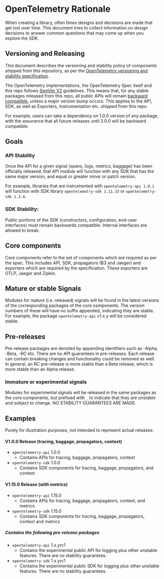 # OpenTelemetry Rationale

When creating a library, often times designs and decisions are made that get lost over time. This document tries to collect information on design decisions to answer common questions that may come up when you explore the SDK.

## Versioning and Releasing

This document describes the versioning and stability policy of components shipped from this repository, as per the [OpenTelemetry versioning and stability
specification](https://github.com/open-telemetry/opentelemetry-specification/blob/main/specification/versioning-and-stability.md).

The OpenTelemetry implementations, the OpenTelemetry Spec itself and this repo follows [SemVer V2](https://semver.org/spec/v2.0.0.html) guidelines.
This means that, for any stable packages released from this repo, all public APIs will remain [backward
compatible](https://www.python.org/dev/peps/pep-0387/),
unless a major version bump occurs. This applies to the API, SDK, as well as Exporters, Instrumentation etc. shipped from this repo.

For example, users can take a dependency on 1.0.0 version of any package, with the assurance that all future releases until 2.0.0 will be backward compatible.

## Goals

### API Stability

Once the API for a given signal (spans, logs, metrics, baggage) has been officially released, that API module will function with any SDK that has the same major version, and equal or greater minor or patch version.

For example, libraries that are instrumented with `opentelemetry-api 1.0.1` will function with SDK library `opentelemetry-sdk 1.11.33` or `opentelemetry-sdk 1.3.4`.

### SDK Stability:

Public portions of the SDK (constructors, configuration, end-user interfaces) must remain backwards compatible. Internal interfaces are allowed to break.

## Core components

Core components refer to the set of components which are required as per the spec. This includes API, SDK, propagators (B3 and Jaeger) and exporters which are required by the specification. These exporters are OTLP, Jaeger and Zipkin.

## Mature or stable Signals

Modules for mature (i.e. released) signals will be found in the latest versions of the corresponding packages of the core components. The version numbers of these will have no suffix appended, indicating they are stable. For example, the package `opentelemetry-api` v1.x.y will be considered stable.

## Pre-releases

Pre-release packages are denoted by appending identifiers such as -Alpha, -Beta, -RC etc. There are no API guarantees in pre-releases. Each release can contain breaking changes and functionality could be removed as well. In general, an RC pre-release is more stable than a Beta release, which is more stable than an Alpha release.

### Immature or experimental signals

Modules for experimental signals will be released in the same packages as the core components, but prefixed with `_` to indicate that they are unstable and subject to change. NO STABILITY GUARANTEES ARE MADE.

## Examples

Purely for illustration purposes, not intended to represent actual releases:

#### V1.0.0 Release (tracing, baggage, propagators, context)

- `opentelemetry-api` 1.0.0
  - Contains APIs for tracing, baggage, propagators, context
- `opentelemetry-sdk` 1.0.0
  - Contains SDK components for tracing, baggage, propagators, and context

#### V1.15.0 Release (with metrics)

- `opentelemetry-api` 1.15.0
  - Contains APIs for tracing, baggage, propagators, context, and metrics
- `opentelemetry-sdk` 1.15.0
  - Contains SDK components for tracing, baggage, propagators, context and metrics

##### Contains the following pre-release packages

- `opentelemetry-api` 1.x.yrc1
  - Contains the experimental public API for logging plus other unstable features. There are no stability guarantees.
- `opentelemetry-sdk` 1.x.yrc1
  - Contains the experimental public SDK for logging plus other unstable features. There are no stability guarantees.
